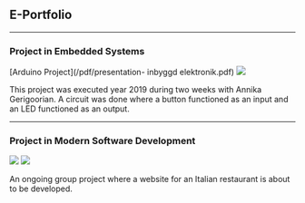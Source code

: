 ## E-Portfolio

---

### Project in Embedded Systems

[Arduino Project](/pdf/presentation- inbyggd elektronik.pdf)
<img src="images/Skärmavbild 2020-03-24 kl. 12.09.30.png?raw=true"/>

<p> This project was executed year 2019 during two weeks with Annika Gerigoorian. A circuit was done where a button 
  functioned as an input and an LED functioned as an output. </p>

---
### Project in Modern Software Development


<img src="images/Skärmavbild 2020-03-25 kl. 22.03.23.png?raw=true"/>
<img src="images/Skärmavbild 2020-03-25 kl. 22.03.23.png?raw=true"/>

<p> An ongoing group project where a website for an Italian restaurant is about to be developed. </p>



